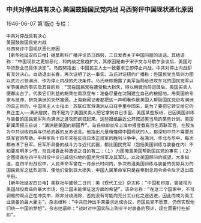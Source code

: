 ### 中共对停战具有决心  美国鼓励国民党内战  马西努评中国现状恶化原因

1946-06-07
第1版()
专栏：

    中共对停战具有决心
    美国鼓励国民党内战
    马西努评中国现状恶化原因
    【新华社延安四日电】据莫斯科广播评论员马西努，三日发表关于中国问题的谈话，其结语称：“中国现状之更加恶化，和内战之愈趋扩大，其原因是由于宋子文与马歇尔会谈后，美国对华贷款业已具体决定”。马西努指出：中国民主人士一致要求立即停止内战，中共对停止内战却有充分决心。自动退出长春，再次证明了这一事实。马氏对证纽约广播称：但国民党当局则力图以武力占领满洲、作为停止内战的先决条件。马氏继即揭露了美军当局给进攻东北的国民党军以军事援助的事实及其目的称：“现在国民党在遭受极大损失，得以稍微向前进展后，美国买卖人便都出台了。代表它们利益的鲍莱在南京宣布：准备尽量在沈阳建立自己的根据地，用美国的专家与技师，研究满洲的天然富源。上海新闻记者都把这一声明看作是美国人帮助国民党进攻满洲的真正目的。中国民主人士指出：苏联红军将满洲从日寇手里夺回来，是为了要把它转交给它的真正主人——满洲居民，而不是为了美国买卖人把它拿到自已手里。美国某些报纸，已因美国训练与装备的国民党军队向满洲之进攻而疯狂起来。这些报纸最近公开叙述美当局的某些计划。美国新闻周报三日说：“满洲是美国的新国界”。马氏继即驳斥上海申报登载有百名苏联军官，在胶东为中共训练炮兵与供给武器的反苏谣言。他指出凡是稍懂得中国现状的人，都深知中共不需要苏联军官的帮助。中共军队十四年来在反抗日本正规军的胜利斗争中，在满洲、华北与华中，每次都击溃了日军。日军所具备的战斗力与近代武器，都比国民党军（包括美国训练与装备在内）不知要高明多少倍。马氏揭露此种造谣之目的有二：（１）力图掩盖美国帮助国民党的事实；（２）企图提高在四平街战役中业已威信扫地的国民党将军及其军队，以及美国顾问的威望。大家知道，在四平街战役中，人民革命军曾在一月余长时间内，多次击退美国训练与装备的优势兵力的国民党军之猛烈进攻，使他们受到巨大损失，中国人民革命军只是在奉到总司令命令后才退出四平街。
    【新华社延安四日电】美联社华盛顿二日讯：美《现代工业》杂志称：“中国和印度，曾被视为美国战役商品的最大市场，但二国未能保证这方面的希望”。该杂志称：“在这二个国家中，不可调和的观点正在冲突中，除非分歧消除，否则没有可能向充分工业化之途迈进，因此而成为美工业装备的最大雇主”。杂志继称：“中共已伸出手来要求达成协议，但国民党不愿意，仍然实现他们统一中国的梦想”。杂志结语称：“战时对中国实际上购买平时装备的预计，现在需要打些折扣”。
